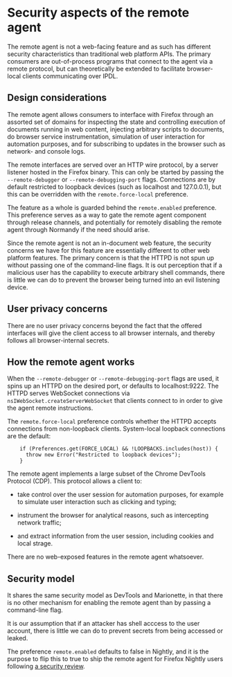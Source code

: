Security aspects of the remote agent
====================================

The remote agent is not a web-facing feature and as such has different
security characteristics than traditional web platform APIs.  The
primary consumers are out-of-process programs that connect to the
agent via a remote protocol, but can theoretically be extended to
facilitate browser-local clients communicating over IPDL.


Design considerations
---------------------

The remote agent allows consumers to interface with Firefox through
an assorted set of domains for inspecting the state and controlling
execution of documents running in web content, injecting arbitrary
scripts to documents, do browser service instrumentation, simulation
of user interaction for automation purposes, and for subscribing
to updates in the browser such as network- and console logs.

The remote interfaces are served over an HTTP wire protocol, by a
server listener hosted in the Firefox binary.  This can only be
started by passing the `--remote-debugger` or `--remote-debugging-port`
flags.  Connections are by default restricted to loopback devices
(such as localhost and 127.0.0.1), but this can be overridden with
the `remote.force-local` preference.

The feature as a whole is guarded behind the `remote.enabled`
preference.  This preference serves as a way to gate the remote
agent component through release channels, and potentially for
remotely disabling the remote agent through Normandy if the need
should arise.

Since the remote agent is not an in-document web feature, the
security concerns we have for this feature are essentially different
to other web platform features.  The primary concern is that the
HTTPD is not spun up without passing one of the command-line flags.
It is out perception that if a malicious user has the capability
to execute arbitrary shell commands, there is little we can do to
prevent the browser being turned into an evil listening device.


User privacy concerns
---------------------

There are no user privacy concerns beyond the fact that the offered
interfaces will give the client access to all browser internals,
and thereby follows all browser-internal secrets.


How the remote agent works
--------------------------

When the `--remote-debugger` or `--remote-debugging-port` flags are
used, it spins up an HTTPD on the desired port, or defaults to
localhost:9222.  The HTTPD serves WebSocket connections via
`nsIWebSocket.createServerWebSocket` that clients connect to in
order to give the agent remote instructions.

The `remote.force-local` preference controls whether the HTTPD
accepts connections from non-loopback clients.  System-local loopback
connections are the default:

	    if (Preferences.get(FORCE_LOCAL) && !LOOPBACKS.includes(host)) {
	      throw new Error("Restricted to loopback devices");
	    }

The remote agent implements a large subset of the Chrome DevTools
Protocol (CDP).  This protocol allows a client to:

  - take control over the user session for automation purposes, for
    example to simulate user interaction such as clicking and typing;

  - instrument the browser for analytical reasons, such as intercepting
    network traffic;

  - and extract information from the user session, including cookies
    and local strage.

There are no web-exposed features in the remote agent whatsoever.


Security model
--------------

It shares the same security model as DevTools and Marionette, in
that there is no other mechanism for enabling the remote agent than
by passing a command-line flag.

It is our assumption that if an attacker has shell acccess to the
user account, there is little we can do to prevent secrets from
being accessed or leaked.

The preference `remote.enabled` defaults to false in Nightly, and
it is the purpose to flip this to true to ship the remote agent for
Firefox Nightly users following [a security review].

[a security review]: https://bugzilla.mozilla.org/show_bug.cgi?id=1542229
